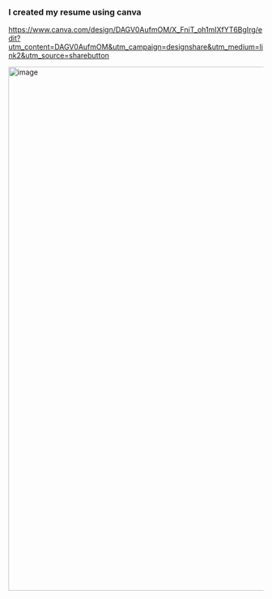 ### I created my resume using canva



https://www.canva.com/design/DAGV0AufmOM/X_FniT_oh1mIXfYT6BgIrg/edit?utm_content=DAGV0AufmOM&utm_campaign=designshare&utm_medium=link2&utm_source=sharebutton

<img width="1919" height="1034" alt="image" src="https://github.com/user-attachments/assets/aecd59d9-4260-43d9-9a53-4c353592327a" />

